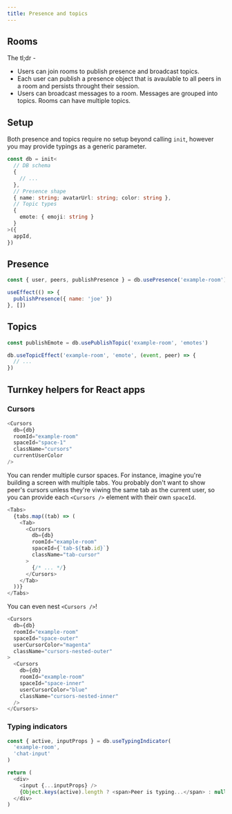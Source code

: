 ```yaml
---
title: Presence and topics
---
```


## Rooms

The tl;dr -

- Users can join rooms to publish presence and broadcast topics.
- Each user can publish a presence object that is avaulable to all peers in a room and persists throught their session.
- Users can broadcast messages to a room. Messages are grouped into topics. Rooms can have multiple topics.

## Setup

Both presence and topics require no setup beyond calling `init`, however you may provide typings as a generic parameter.

```typescript
const db = init<
  // DB schema
  {
    // ...
  },
  // Presence shape
  { name: string; avatarUrl: string; color: string },
  // Topic types
  {
    emote: { emoji: string }
  }
>({
  appId,
})
```

## Presence

```javascript
const { user, peers, publishPresence } = db.usePresence('example-room')

useEffect(() => {
  publishPresence({ name: 'joe' })
}, [])
```

## Topics

```javascript
const publishEmote = db.usePublishTopic('example-room', 'emotes')

db.useTopicEffect('example-room', 'emote', (event, peer) => {
  // ...
})
```

## Turnkey helpers for React apps

### Cursors

```javascript
<Cursors
  db={db}
  roomId="example-room"
  spaceId="space-1"
  className="cursors"
  currentUserColor
/>
```

You can render multiple cursor spaces. For instance, imagine you're building a screen with multiple tabs. You probably don't want to show peer's cursors unless they're viwing the same tab as the current user, so you can provide each `<Cursors />` element with their own `spaceId`.

```javascript
<Tabs>
  {tabs.map((tab) => (
    <Tab>
      <Cursors
        db={db}
        roomId="example-room"
        spaceId={`tab-${tab.id}`}
        className="tab-cursor"
      >
        {/* ... */}
      </Cursors>
    </Tab>
  ))}
</Tabs>
```

You can even nest `<Cursors />`!

```javascript
<Cursors
  db={db}
  roomId="example-room"
  spaceId="space-outer"
  userCursorColor="magenta"
  className="cursors-nested-outer"
>
  <Cursors
    db={db}
    roomId="example-room"
    spaceId="space-inner"
    userCursorColor="blue"
    className="cursors-nested-inner"
  />
</Cursors>
```

### Typing indicators

```javascript
const { active, inputProps } = db.useTypingIndicator(
  'example-room',
  'chat-input'
)

return (
  <div>
    <input {...inputProps} />
    {Object.keys(active).length ? <span>Peer is typing...</span> : null}
  </div>
)
```
